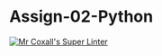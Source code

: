 # Assign-02-Python
[![Mr Coxall's Super Linter](https://github.com/ICS3U-Programming-FrankFW/Assign-02-Python/workflows/Mr%20Coxall's%20Super%20Linter/badge.svg)](https://github.com/ICS3U-Programming-FrankFW/Assign-02-Python/actions/)

